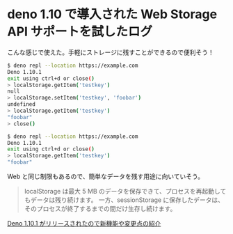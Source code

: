 # deno 1.10 で導入された Web Storage API サポートを試したログ

こんな感じで使えた。手軽にストレージに残すことができるので便利そう！

```bash
$ deno repl --location https://example.com
Deno 1.10.1
exit using ctrl+d or close()
> localStorage.getItem('testkey')
null
> localStorage.setItem('testkey', 'foobar')
undefined
> localStorage.getItem('testkey')
"foobar"
> close()

$ deno repl --location https://example.com
Deno 1.10.1
exit using ctrl+d or close()
> localStorage.getItem('testkey')
"foobar"
```

Web と同じ制限もあるので、簡単なデータを残す用途に向いていそう。

> localStorage は最大 5 MB のデータを保存できて、プロセスを再起動してもデータは残り続けます。
> 一方、sessionStorage に保存したデータは、そのプロセスが終了するまでの間だけ生存し続けます。

[Deno 1.10.1 がリリースされたので新機能や変更点の紹介](https://zenn.dev/magurotuna/articles/deno-release-note-1-10-1)
